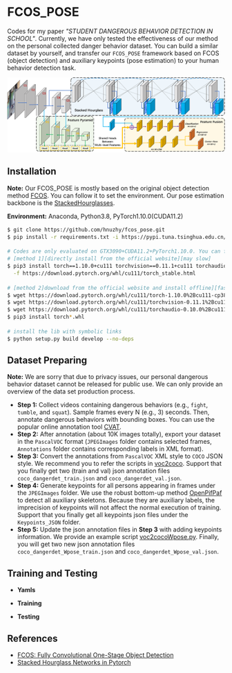 # FCOS_POSE
Codes for my paper *"STUDENT DANGEROUS BEHAVIOR DETECTION IN SCHOOL"*. Currently, we have only tested the effectiveness of our method on the personal collected danger behavior dataset. You can build a similar dataset by yourself, and transfer our `FCOS_POSE` framework based on FCOS (object detection) and auxiliary keypoints (pose estimation) to your human behavior detection task.

![example1](./materials/network_architecture.png)

## Installation
**Note:** Our FCOS_POSE is mostly based on the original object detection method [FCOS](https://github.com/tianzhi0549/FCOS). You can follow it to set the environment. Our pose estimation backbone is the [StackedHourglasses](https://github.com/princeton-vl/pytorch_stacked_hourglass).

**Environment:** Anaconda, Python3.8, PyTorch1.10.0(CUDA11.2)

``` bash
$ git clone https://github.com/hnuzhy/fcos_pose.git
$ pip install -r requirements.txt -i https://pypi.tuna.tsinghua.edu.cn/simple

# Codes are only evaluated on GTX3090+CUDA11.2+PyTorch1.10.0. You can follow the same config if needed
# [method 1][directly install from the official website][may slow]
$ pip3 install torch==1.10.0+cu111 torchvision==0.11.1+cu111 torchaudio==0.10.0+cu111 \
  -f https://download.pytorch.org/whl/cu111/torch_stable.html
  
# [method 2]download from the official website and install offline][faster]
$ wget https://download.pytorch.org/whl/cu111/torch-1.10.0%2Bcu111-cp38-cp38-linux_x86_64.whl
$ wget https://download.pytorch.org/whl/cu111/torchvision-0.11.1%2Bcu111-cp38-cp38-linux_x86_64.whl
$ wget https://download.pytorch.org/whl/cu111/torchaudio-0.10.0%2Bcu111-cp38-cp38-linux_x86_64.whl
$ pip3 install torch*.whl

# install the lib with symbolic links
$ python setup.py build develop --no-deps
```

## Dataset Preparing

**Note:** We are sorry that due to privacy issues, our personal dangerous behavior dataset cannot be released for public use. We can only provide an overview of the data set production process.

* **Step 1:** Collect videos containing dangerous behaviors (e.g., `fight`, `tumble`, and `squat`). Sample frames every N (e.g., 3) seconds. Then, annotate dangerous behaviors with bounding boxes. You can use the popular online annotation tool [CVAT](https://cvat.org/).
* **Step 2:** After annotation (about 10K images totally), export your dataset in the `PascalVOC` format (`JPEGImages` folder contains selected frames, `Annotations` folder contains corresponding labels in XML format).
* **Step 3:** Convert the annotations from `PascalVOC` XML style to `COCO` JSON style. We recommend you to refer the scripts in [voc2coco](https://github.com/yukkyo/voc2coco). Support that you finally get two (train and val) json annotation files `coco_dangerdet_train.json` and `coco_dangerdet_val.json`.
* **Step 4:** Generate keypoints for all persons appearing in frames under the `JPEGImages` folder. We use the robust bottom-up method [OpenPifPaf](https://github.com/vita-epfl/openpifpaf) to detect all auxiliary skeletons. Because they are auxiliary labels, the imprecision of keypoints will not affect the normal execution of training. Support that you finally get all keypoints json files under the `Keypoints_JSON` folder.
* **Step 5:** Update the json annotation files in **Step 3** with adding keypoints information. We provide an example script [voc2cocoWpose.py](./tools/voc2cocoWpose.py). Finally, you will get two new json annotation files `coco_dangerdet_Wpose_train.json` and `coco_dangerdet_Wpose_val.json`.


## Training and Testing

* **Yamls**

* **Training**

* **Testing**

## References
* [FCOS: Fully Convolutional One-Stage Object Detection](https://github.com/tianzhi0549/FCOS)
* [Stacked Hourglass Networks in Pytorch](https://github.com/princeton-vl/pytorch_stacked_hourglass)
